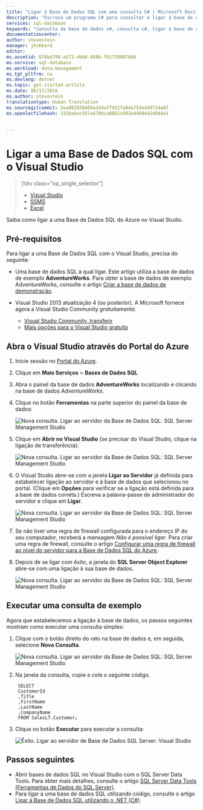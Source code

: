 ```yaml
---
title: "Ligar à Base de Dados SQL com uma consulta C# | Microsoft Docs"
description: "Escreva um programa C# para consultar e ligar à base de dados SQL. Informações sobre endereços IP, cadeias de ligação, início de sessão seguro e Visual Studio gratuito."
services: sql-database
keywords: "consulta da base de dados c#, consulta c#, ligar à base de dados, SQL C#"
documentationcenter: 
author: stevestein
manager: jhubbard
editor: 
ms.assetid: 676bd799-a571-4bb8-848b-fb1720007866
ms.service: sql-database
ms.workload: data-management
ms.tgt_pltfrm: na
ms.devlang: dotnet
ms.topic: get-started-article
ms.date: 08/17/2016
ms.author: stevestein
translationtype: Human Translation
ms.sourcegitcommit: 2ea002938d69ad34aff421fa0eb753e449724a8f
ms.openlocfilehash: 333babec567a4700ca0882c883e4460442d844e1


---
```

# <a name="connect-to-a-sql-database-with-visual-studio"></a>Ligar a uma Base de Dados SQL com o Visual Studio
> [!div class="op_single_selector"]
> * [Visual Studio](sql-database-connect-query.md)
> * [SSMS](sql-database-connect-query-ssms.md)
> * [Excel](sql-database-connect-excel.md)
> 
> 

Saiba como ligar a uma Base de Dados SQL do Azure no Visual Studio. 

## <a name="prerequisites"></a>Pré-requisitos
Para ligar a uma Base de Dados SQL com o Visual Studio, precisa do seguinte: 

* Uma base de dados SQL à qual ligar. Este artigo utiliza a base de dados de exemplo **AdventureWorks**. Para obter a base de dados de exemplo AdventureWorks, consulte o artigo [Criar a base de dados de demonstração](sql-database-get-started.md).
* Visual Studio 2013 atualização 4 (ou posterior). A Microsoft fornece agora a Visual Studio Community *gratuitamente*.
  
  * [Visual Studio Community, transferir](http://www.visualstudio.com/products/visual-studio-community-vs)
  * [Mais opções para o Visual Studio gratuito](http://www.visualstudio.com/products/free-developer-offers-vs.aspx)

## <a name="open-visual-studio-from-the-azure-portal"></a>Abra o Visual Studio através do Portal do Azure
1. Inicie sessão no [Portal do Azure](https://portal.azure.com/).
2. Clique em **Mais Serviços** > **Bases de Dados SQL**
3. Abra o painel da base de dados **AdventureWorks** localizando e clicando na base de dados *AdventureWorks*.
4. Clique no botão **Ferramentas** na parte superior do painel da base de dados:
   
    ![Nova consulta. Ligar ao servidor da Base de Dados SQL: SQL Server Management Studio](./media/sql-database-connect-query/tools.png)
5. Clique em **Abrir no Visual Studio** (se precisar do Visual Studio, clique na ligação de transferência):
   
    ![Nova consulta. Ligar ao servidor da Base de Dados SQL: SQL Server Management Studio](./media/sql-database-connect-query/open-in-vs.png)
6. O Visual Studio abre-se com a janela **Ligar ao Servidor** já definida para estabelecer ligação ao servidor e à base de dados que selecionou no portal.  (Clique em **Opções** para verificar se a ligação está definida para a base de dados correta.) Escreva a palavra-passe de administrador do servidor e clique em **Ligar**.

    ![Nova consulta. Ligar ao servidor da Base de Dados SQL: SQL Server Management Studio](./media/sql-database-connect-query/connect.png)


1. Se não tiver uma regra de firewall configurada para o endereço IP do seu computador, receberá a mensagem *Não é possível ligar*. Para criar uma regra de firewall, consulte o artigo [Configurar uma regra de firewall ao nível do servidor para a Base de Dados SQL do Azure](sql-database-configure-firewall-settings.md).
2. Depois de se ligar com êxito, a janela do **SQL Server Object Explorer** abre-se com uma ligação à sua base de dados.
   
    ![Nova consulta. Ligar ao servidor da Base de Dados SQL: SQL Server Management Studio](./media/sql-database-connect-query/sql-server-object-explorer.png)

## <a name="run-a-sample-query"></a>Executar uma consulta de exemplo
Agora que estabelecemos a ligação à base de dados, os passos seguintes mostram como executar uma consulta simples:

1. Clique com o botão direito do rato na base de dados e, em seguida, selecione **Nova Consulta**.
   
    ![Nova consulta. Ligar ao servidor da Base de Dados SQL: SQL Server Management Studio](./media/sql-database-connect-query/new-query.png)
2. Na janela da consulta, copie e cole o seguinte código.
   
        SELECT
        CustomerId
        ,Title
        ,FirstName
        ,LastName
        ,CompanyName
        FROM SalesLT.Customer;
3. Clique no botão **Executar** para executar a consulta:
   
    ![Êxito. Ligar ao servidor de Base de Dados SQL Server: Visual Studio](./media/sql-database-connect-query/run-query.png)

## <a name="next-steps"></a>Passos seguintes
* Abrir bases de dados SQL no Visual Studio com o SQL Server Data Tools. Para obter mais detalhes, consulte o artigo [SQL Server Data Tools (Ferramentas de Dados do SQL Server)](https://msdn.microsoft.com/library/hh272686.aspx).
* Para ligar a uma base de dados SQL utilizando código, consulte o artigo [Ligar à Base de Dados SQL utilizando o .NET (C#)](sql-database-develop-dotnet-simple.md).




<!--HONumber=Nov16_HO2-->


